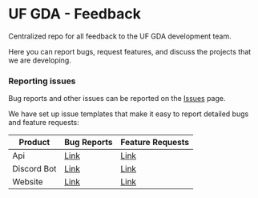 # UF GDA - Feedback

Centralized repo for all feedback to the UF GDA development team.

Here you can report bugs, request features, and discuss the projects
that we are developing.

### Reporting issues

Bug reports and other issues can be reported on the [Issues](https://github.com/UF-GDA/Feedback/issues) page.

We have set up issue templates that make it easy to report detailed bugs and feature requests:

| Product     | Bug Reports                                                                                                                              | Feature Requests                                                                                                                                      |
|-------------|------------------------------------------------------------------------------------------------------------------------------------------|-------------------------------------------------------------------------------------------------------------------------------------------------------|
| Api         | [Link](https://github.com/UF-GDA/Feedback/issues/new?assignees=&labels=P-Api%2C+T-Bug&template=api_bug-report.md&title=)                 | [Link](https://github.com/UF-GDA/Feedback/issues/new?assignees=&labels=P-Api%2C+T-Enhancement&template=api_feature-request.md&title=)                 |
| Discord Bot | [Link](https://github.com/UF-GDA/Feedback/issues/new?assignees=&labels=P-Discord+Bot%2C+T-Bug&template=discord-bot_bug-report.md&title=) | [Link](https://github.com/UF-GDA/Feedback/issues/new?assignees=&labels=P-Discord+Bot%2C+T-Enhancement&template=discord-bot_feature-request.md&title=) |
| Website     | [Link](https://github.com/UF-GDA/Feedback/issues/new?assignees=&labels=P-Website%2C+T-Bug&template=website_bug-report.md&title=)         | [Link](https://github.com/UF-GDA/Feedback/issues/new?assignees=&labels=P-Website%2C+T-Enhancement&template=website_feature-request.md&title=)         |
